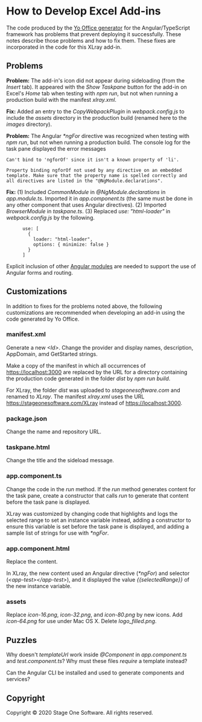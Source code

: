 # How to Develop Excel Add-ins

The code produced by the [Yo Office generator](https://github.com/OfficeDev/generator-office) for the Angular/TypeScript framework has problems that prevent deploying it successfully.  These notes describe those problems and how to fix them.  These fixes are incorporated in the code for this XLray add-in.

## Problems

**Problem:** The add-in's icon did not appear during sideloading (from the _Insert_ tab).  It appeared with the _Show Taskpane_ button for the add-in on Excel's _Home_ tab when testing with _npm run_, but not when running a production build with the manifest _xlray.xml_.

**Fix:** Added an entry to the _CopyWebpackPlugin_ in _webpack.config.js_ to include the _assets_ directory in the production build (renamed here to the _images_ directory).

**Problem:** The Angular _*ngFor_ directive was recognized when testing with _npm run_, but not when running a production build.  The console log for the task pane displayed the error messages

    Can't bind to 'ngforOf' since it isn't a known property of 'li'.

    Property binding ngforOf not used by any directive on an embedded template. Make sure that the property name is spelled correctly and all directives are listed in the "@NgModule.declarations".

**Fix:** (1) Included _CommonModule_ in _@NgModule.declarations_ in _app.module.ts_.  Imported it in _app.component.ts_ (the same must be done in any other component that uses Angular directives).  (2) Imported _BrowserModule_ in _taskpane.ts_.  (3) Replaced _use: "html-loader"_ in _webpack.config.js_ by the following.

          use: [
            {
              loader: "html-loader",
              options: { minimize: false }
            }
          ]
  
  Explicit inclusion of other [Angular modules](https://angular.io/guide/frequent-ngmodules) are needed to support the use of Angular forms and routing.

## Customizations

In addition to fixes for the problems noted above, the following customizations are recommended when developing an add-in using the code generated by Yo Office.

### manifest.xml

Generate a new _&lt;Id&gt;_.  Change the provider and display names, description, AppDomain, amd GetStarted strings.

Make a copy of the manifest in which all occurrences of <https://localhost:3000> are replaced by the URL for a directory containing the production code generated in the folder _dist_ by _npm run build_.

For XLray, the folder _dist_ was uploaded to _stageonesoftware.com_ and renamed to _XLray_.  The manifest _xlray.xml_ uses the URL <https://stageonesoftware.com/XLray> instead of <https://localhost:3000>.

### package.json

Change the name and repository URL.

### taskpane.html

Change the title and the sideload message.

### app.component.ts

Change the code in the _run_ method.  If the _run_ method generates content for the task pane, create a constructor that calls _run_ to generate that content before the task pane is displayed.

XLray was customized by changing code that highlights and logs the selected range to set an instance variable instead, adding a constructor to ensure this variable is set before the task pane is displayed, and adding a sample list of strings for use with _*ngFor_.

### app.component.html

Replace the content.  

In XLray, the new content used an Angular directive (_*ngFor_) and selector (_&lt;app-test&gt;&lt;/app-test&gt;_), and it displayed the value _{{selectedRange}}_ of the new instance variable.

### assets

Replace _icon-16.png_, _icon-32.png_, and _icon-80.png_ by new icons.  Add _icon-64.png_ for use under Mac OS X.  Delete _logo_filled.png_.

## Puzzles

Why doesn't _templateUrl_ work inside _@Component_ in _app.component.ts_ and _test.component.ts_?  Why must these files _require_ a template instead?

Can the Angular CLI be installed and used to generate components and services?

## Copyright

Copyright &copy; 2020 Stage One Software. All rights reserved.
